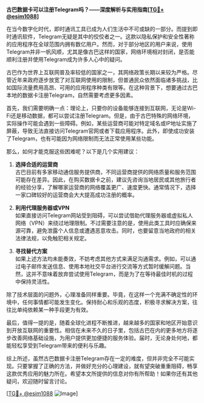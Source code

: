 **古巴数据卡可以注册Telegram吗？——深度解析与实用指南[[TG💪+ @esim1088](https://t.me/s/esim1088)]**

在当今数字化时代，即时通讯工具已成为人们生活中不可或缺的一部分。而提到即时通讯软件，Telegram无疑是其中的佼佼者之一。这款以隐私保护和安全性著称的应用程序在全球范围内拥有数亿用户。然而，对于部分地区的用户来说，使用Telegram并非一帆风顺，尤其是像古巴这样的国家，网络环境相对封闭，是否能顺利注册并使用Telegram成为许多人心中的疑问。

古巴作为世界上互联网普及率较低的国家之一，其网络政策长期以来较为严格。尽管近年来政府逐步放宽了对互联网使用的限制，但普通民众依然面临诸多挑战，比如国际流量费用高昂、可用的应用程序种类有限等。在这种背景下，想要通过古巴本地的数据卡注册Telegram，自然需要考虑更多因素。

首先，我们需要明确一点：理论上，只要你的设备能够连接到互联网，无论是Wi-Fi还是移动数据，都可以尝试注册Telegram。但是，由于古巴特殊的网络环境，实际操作可能会遇到一些障碍。例如，某些运营商可能对特定域名或IP地址实施了屏蔽，导致无法直接访问Telegram官网或者下载应用程序。此外，即使成功安装了Telegram，也有可能因为网络限制而无法正常使用某些功能。

那么，如何才能克服这些困难呢？以下是几个实用建议：

1. **选择合适的运营商**  
   古巴目前有多家移动通信服务提供商，不同运营商提供的网络质量和服务范围可能存在差异。因此，在购买数据卡之前，建议先咨询当地居民或其他旅行者的经验分享，了解哪家运营商的网络覆盖更广、速度更快。通常情况下，选择一家口碑较好的运营商会大大提高成功注册的概率。

2. **利用代理服务器或VPN**  
   如果直接访问Telegram网站受到阻碍，可以尝试借助代理服务器或虚拟私人网络（VPN）来绕过地理限制。不过需要注意的是，使用此类工具时应确保来源可靠，避免泄露个人信息或遭遇恶意攻击。同时，也要留意当地政府的相关法律法规，以免触犯相关规定。

3. **寻找替代方案**  
   如果上述方法均未能奏效，不妨考虑其他方式来满足沟通需求。例如，可以通过电子邮件发送信息、使用本地社交平台进行交流等方式暂时缓解问题。当然，这并不意味着放弃尝试使用Telegram，而是为了在等待最佳时机的过程中保持灵活性。

除了技术层面的问题外，心理准备同样重要。毕竟，在这样一个充满不确定性的环境中，任何事情都可能发生变化。保持耐心和乐观的态度，积极寻求解决方案，往往比单纯依赖某一种手段更为有效。

最后，值得一提的是，随着全球化进程不断推进，越来越多的国家和地区开始意识到开放互联网的重要性。相信在未来不久的日子里，包括古巴在内的更多地方将逐步改善网络基础设施，为用户提供更加便捷的服务体验。届时，无论身处何地，都能轻松享受到Telegram带来的便利与乐趣。

综上所述，虽然古巴数据卡注册Telegram存在一定的难度，但并非完全不可能实现。只要掌握了正确的方法，并做好充分的心理建设，就有望突破重重阻碍，畅享这款优秀应用的魅力所在。希望本文所提供的信息对你有所帮助！如果你还有其他疑问，欢迎随时留言讨论。

[[TG💪+ @esim1088](https://t.me/s/esim1088) ![Image](https://i.postimg.cc/4NQfJmqS/Snipaste-2025-05-13-00-14-12.png)]